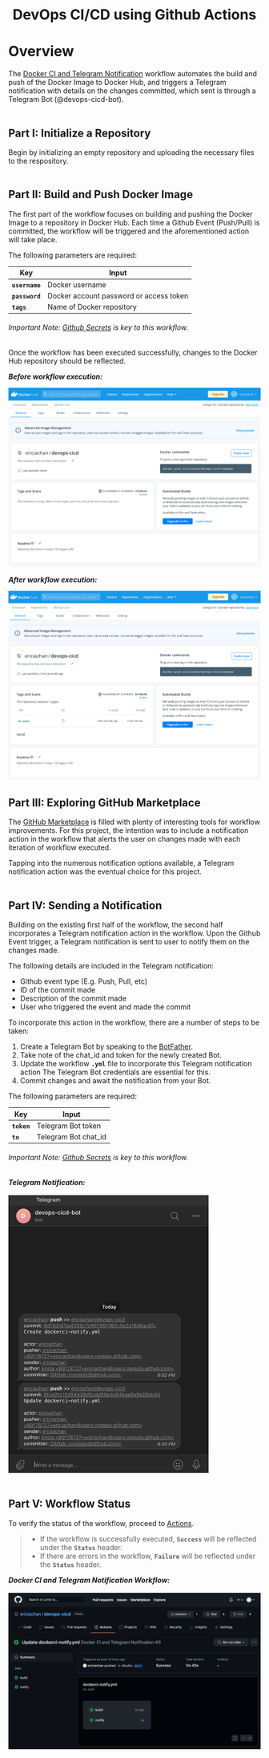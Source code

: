 <h1 align="center">DevOps CI/CD using Github Actions</h1>

# Overview <br>

The [Docker CI and Telegram Notification](https://github.com/ericiachan/devops-cicd/actions/workflows/dockerci-notify.yml) workflow automates the build and push of the Docker Image to Docker Hub, and triggers a Telegram notification with details on the changes committed, which sent is through a Telegram Bot (@devops-cicd-bot). 
<br>
<br>
## Part I: Initialize a Repository 
Begin by initializing an empty repository and uploading the necessary files to the respository. 
<br>
<br>
## Part II: Build and Push Docker Image 
The first part of the workflow focuses on building and pushing the Docker Image to a repository in Docker Hub. Each time a Github Event (Push/Pull) is committed, the workflow will be triggered and the aforementioned action will take place. 

The following parameters are required:

| Key                    | Input                                    | 
| ---------------------- |------------------------------------------| 
| <b>`username`</b>      | Docker username                          | 
| <b>`password`</b>      | Docker account password or access token  |
| <b>`tags`</b>          | Name of Docker repository                | 


###### <i>Important Note: [Github Secrets](https://docs.github.com/en/actions/security-guides/encrypted-secrets) is key to this workflow.</i> <br>

Once the workflow has been executed successfully, changes to the Docker Hub repository should be reflected.

**_Before workflow execution:_**

<img src ="images/docker-empty-repository.png">

**_After workflow execution:_**

<img src ="images/docker-push-success.png">

<br>

## Part III: Exploring GitHub Marketplace
The [GitHub Marketplace](https://github.com/marketplace) is filled with plenty of interesting tools for workflow improvements. For this project, the intention was to include a notification action in the workflow that alerts the user on changes made with each iteration of workflow executed.

Tapping into the numerous notification options available, a Telegram notification action was the eventual choice for this project.
<br>
<br>
## Part IV: Sending a Notification 
Building on the existing first half of the workflow, the second half incorporates a Telegram notification action in the workflow. Upon the Github Event trigger, a Telegram notification is sent to user to notify them on the changes made. 

The following details are included in the Telegram notification:
  * Github event type (E.g. Push, Pull, etc)
  * ID of the commit made
  * Description of the commit made
  * User who triggered the event and made the commit

To incorporate this action in the workflow, there are a number of steps to be taken:
1. Create a Telegram Bot by speaking to the [BotFather](https://t.me/botfather). 
2. Take note of the chat_id and token for the newly created Bot.
3. Update the workflow <b>`.yml`</b> file to incorporate this Telegram notification action The Telegram Bot credentials are essential for this. 
4. Commit changes and await the notification from your Bot.

The following parameters are required:

| Key            | Input                | 
| ---------------|----------------------| 
| <b>`token`</b> | Telegram Bot token   |
| <b>`to`</b>    | Telegram Bot chat_id |


###### <i>Important Note: [Github Secrets](https://docs.github.com/en/actions/security-guides/encrypted-secrets) is key to this workflow.</i> <br>

**_Telegram Notification:_**<br>
<br>
<img src="images/devops-cicd-bot.png" width="400">
<br>
<br>
## Part V: Workflow Status
To verify the status of the workflow, proceed to [Actions](https://github.com/ericiachan/devops-cicd/actions). 
> * If the workflow is successfully executed, <b>`Success`</b> will be reflected under the <b>`Status`</b> header.<br> 
> * If there are errors in the workflow, <b>`Failure`</b> will be reflected under the <b>`Status`</b> header. 

**_Docker CI and Telegram Notification Workflow:_**<br>
<br>
<img src ="images/workflow-success.png">



